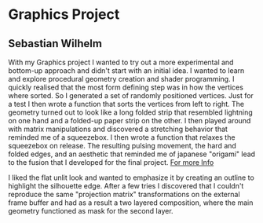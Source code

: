# Graphics Project
## Sebastian Wilhelm

With my Graphics project I wanted to try out a more experimental and bottom-up approach and didn't start with an initial idea.
I wanted to learn and explore procedural geometry creation and shader programming. I quickly realised that the most form defining step was in how the vertices where sorted. So I generated a set of randomly positioned vertices. Just for a test I then wrote a function that sorts the vertices from left to right. The geometry turned out to look like a long folded strip that resembled lightning on one hand and a folded-up paper strip on the other. I then played around with matrix manipulations and discovered a stretching behavior that reminded me of a squeezebox. I then wrote a function that relaxes the squeezebox on release. The resulting pulsing movement, the hard and folded edges, and an aesthetic that reminded me of japanese "origami" lead to the fusion that I developed for the final project. [For more Info](11_final_projects\submissions\wilhelm\README)

I liked the flat unlit look and wanted to emphasize it by creating an outline to highlight the silhouette edge. After a few tries I discovered that I couldn't reproduce the same "projection matrix" transformations on the external frame buffer and had as a result a two layered composition, where the main geometry functioned as mask for the second layer.